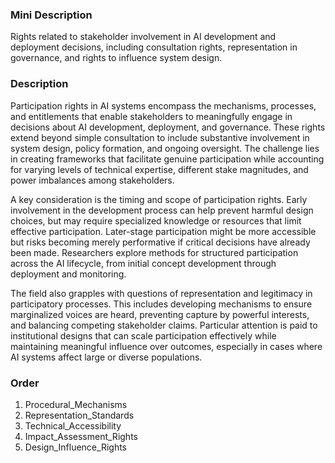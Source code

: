 ### Mini Description

Rights related to stakeholder involvement in AI development and deployment decisions, including consultation rights, representation in governance, and rights to influence system design.

### Description

Participation rights in AI systems encompass the mechanisms, processes, and entitlements that enable stakeholders to meaningfully engage in decisions about AI development, deployment, and governance. These rights extend beyond simple consultation to include substantive involvement in system design, policy formation, and ongoing oversight. The challenge lies in creating frameworks that facilitate genuine participation while accounting for varying levels of technical expertise, different stake magnitudes, and power imbalances among stakeholders.

A key consideration is the timing and scope of participation rights. Early involvement in the development process can help prevent harmful design choices, but may require specialized knowledge or resources that limit effective participation. Later-stage participation might be more accessible but risks becoming merely performative if critical decisions have already been made. Researchers explore methods for structured participation across the AI lifecycle, from initial concept development through deployment and monitoring.

The field also grapples with questions of representation and legitimacy in participatory processes. This includes developing mechanisms to ensure marginalized voices are heard, preventing capture by powerful interests, and balancing competing stakeholder claims. Particular attention is paid to institutional designs that can scale participation effectively while maintaining meaningful influence over outcomes, especially in cases where AI systems affect large or diverse populations.

### Order

1. Procedural_Mechanisms
2. Representation_Standards
3. Technical_Accessibility
4. Impact_Assessment_Rights
5. Design_Influence_Rights

